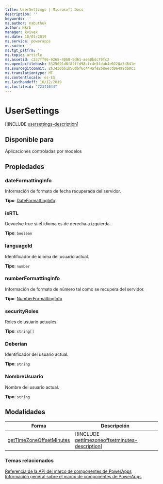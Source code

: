 ```yaml
---
title: UserSettings | Microsoft Docs
description: ''
keywords: ''
ms.author: nabuthuk
author: Nkrb
manager: kvivek
ms.date: 10/01/2019
ms.service: powerapps
ms.suite: ''
ms.tgt_pltfrm: ''
ms.topic: article
ms.assetid: c237ff96-9268-4068-9d61-aea0bdc79fc2
ms.openlocfilehash: 5325091d8f82ffd98cfc4e5fdab4e0228a5d541e
ms.sourcegitcommit: 2a3430bb1b56dbf6c444afe2b8eecd0e499db0c3
ms.translationtype: MT
ms.contentlocale: es-ES
ms.lasthandoff: 10/12/2019
ms.locfileid: "72341044"
---
```

# <a name="usersettings"></a>UserSettings

[!INCLUDE [usersettings-description](includes/usersettings-description.md)]

## <a name="available-for"></a>Disponible para 

Aplicaciones controladas por modelos

## <a name="properties"></a>Propiedades

### <a name="dateformattinginfo"></a>dateFormattingInfo

Información de formato de fecha recuperada del servidor.

**Tipo**: [DateFormattingInfo](dateformattinginfo.md)

### <a name="isrtl"></a>isRTL

Devuelve true si el idioma es de derecha a izquierda.

**Tipo**: `boolean`

### <a name="languageid"></a>languageId

Identificador de idioma del usuario actual.

**Tipo**: `number`

### <a name="numberformattinginfo"></a>numberFormattingInfo

Información de formato de número tal como se recupera del servidor.

**Tipo**: [NumberFormattingInfo](numberformattinginfo.md)

### <a name="securityroles"></a>securityRoles

Roles de usuario actuales.

**Tipo**: `string[]`

### <a name="userid"></a>Deberían

Identificador del usuario actual.

**Tipo**: `string`

### <a name="username"></a>NombreUsuario

Nombre del usuario actual.

**Tipo**: `string`

## <a name="methods"></a>Modalidades

|Forma | Descripción | 
| ------|-------------|
|[getTimeZoneOffsetMinutes](usersettings/gettimezoneoffsetminutes.md)|[!INCLUDE [gettimezoneoffsetminutes-description](usersettings/includes/gettimezoneoffsetminutes-description.md)]|

### <a name="related-topics"></a>Temas relacionados

[Referencia de la API del marco de componentes de PowerApps](../reference/index.md)<br/>
[Información general sobre el marco de componentes de PowerApps](../overview.md)